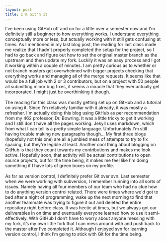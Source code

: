 ```yaml
---
layout: post
title: I'm Git'n it 
---
```

   
I've been using GitHub off and on for a little over a semester now and I'm definitely still a beginner to how everything works. I understand everything conceptually more or less, but actually working with it still gets confusing at times. As I mentioned in my last blog post, the reading for last class made me realize that I hadn't properly completed the setup for the project, so I had to go back and figure out how to set the original master branch as the upstream and then update my fork. Luckily it was an easy process and I got it working within a couple of minutes.  I am pretty curious as to whether or not branch masters get overwhelmed with bigger projects checking that everything works and managing all of the merge requests. It seems like that would be a full job with 2 or 3 contributors, but on a project with 50 people all submitting minor bug fixes, it seems a miracle that they ever actually get incorporated. I might just be overthinking it though.   
<br/>
The reading for this class was mostly getting set up on GitHub and a tutorial on using it. Since I'm relatively familiar with it already, it was mostly a refresher. I'm actually doing this blog using GitHub as per recommendation from my 462 professor, Dr. Bowring. It was a little tricky to get it working and I still don't have all the pages working. Jekyll uses markdown, which from what I can tell is a pretty simple language. Unfortunately I'm still having trouble making new paragraphs though... My first three blogs (hopefully not this one) are all a jumbled mess of attempts to try to fix spacing, but they're legible at least. Another cool thing about blogging on GitHub is that they count towards my contributions and makes me look active. Hopefully soon, that activity will be actual contributions to open source projects, but for the time being, it makes me feel like I'm doing something if I have lots of green boxes on my profile.     
<br/>
As far as version control, I definitely prefer Git over svn. Last semester when we were working with subversion, I remember running into all sorts of issues. Namely having all four members of our team who had no clue how to do anything version control related. There were times where we'd got to bed after a night of programming, wake up the next morning to find that another teammate was trying to figure it out and deleted the entire repository right before class. It was hectic at times, but we always got our deliverables in on time and eventually everyone learned how to use it semi-effectively. With GitHub I don’t have to worry about anyone messing with my fork, it’s my own little fork that I can mess around with and push back to the master after I’ve completed it. Although I enjoyed svn for learning version control, I think I’m going to stick with Git for the time being.
